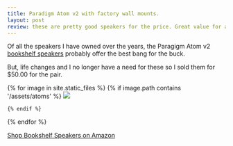 ```yaml
---
title: Paradigm Atom v2 with factory wall mounts.
layout: post
review: these are pretty good speakers for the price. Great value for about $100
---
```


Of all the speakers I have owned over the years, the Paragigm Atom v2 [bookshelf speakers](https://amzn.to/3Bq9qML) probably offer the best bang for the buck.

But, life changes and I no longer have a need for these so I sold them for $50.00 for the pair.

<div class="image-gallery">
  {% for image in site.static_files %}
    {% if image.path contains '/assets/atoms' %}
     <a href="{{image.path}}">  <img src="{{ image.path  | resize: "800x800" }}"></a>

    {% endif %}
  {% endfor %}
</div>

[Shop Bookshelf Speakers on Amazon](https://amzn.to/3Bq9qML)
